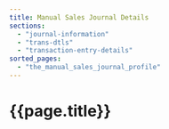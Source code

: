 ```yaml
---
title: Manual Sales Journal Details
sections:
  - "journal-information"
  - "trans-dtls"
  - "transaction-entry-details"
sorted_pages:
  - "the_manual_sales_journal_profile"
---
```

# {{page.title}}
